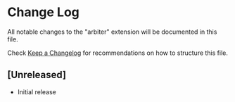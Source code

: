 # Change Log
All notable changes to the "arbiter" extension will be documented in this file.

Check [Keep a Changelog](http://keepachangelog.com/) for recommendations on how to structure this file.

## [Unreleased]
- Initial release
